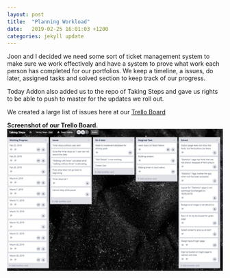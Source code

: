 ```yaml
---
layout: post
title:  "Planning Workload"
date:   2019-02-25 16:01:03 +1200
categories: jekyll update
---
```


Joon and I decided we need some sort of ticket management system to make sure we work effectively and have a system to prove what work each person has completed for our portfolios. We keep a timeline, a issues, do later, assigned tasks and solved section to keep track of our progress.

Today Addon also added us to the repo of Taking Steps and gave us rights to be able to push to master for the updates we roll out.

We created a large list of issues here at our [Trello Board][trello-link]


**Screenshot of our Trello Board.**
![](/assets/trello.JPG)


[trello-link]: https://trello.com/b/3IbMf8hp/taking-steps